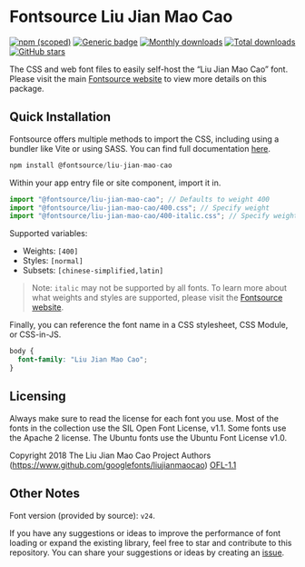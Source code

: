 # Fontsource Liu Jian Mao Cao

[![npm (scoped)](https://img.shields.io/npm/v/@fontsource/liu-jian-mao-cao?color=brightgreen)](https://www.npmjs.com/package/@fontsource/liu-jian-mao-cao) [![Generic badge](https://img.shields.io/badge/fontsource-passing-brightgreen)](https://github.com/fontsource/fontsource) [![Monthly downloads](https://badgen.net/npm/dm/@fontsource/liu-jian-mao-cao)](https://github.com/fontsource/fontsource) [![Total downloads](https://badgen.net/npm/dt/@fontsource/liu-jian-mao-cao)](https://github.com/fontsource/fontsource) [![GitHub stars](https://img.shields.io/github/stars/fontsource/fontsource.svg?style=social&label=Star)](https://github.com/fontsource/fontsource/stargazers)

The CSS and web font files to easily self-host the “Liu Jian Mao Cao” font. Please visit the main [Fontsource website](https://fontsource.org/fonts/liu-jian-mao-cao) to view more details on this package.

## Quick Installation

Fontsource offers multiple methods to import the CSS, including using a bundler like Vite or using SASS. You can find full documentation [here](https://fontsource.org/docs/getting-started/introduction).

```javascript
npm install @fontsource/liu-jian-mao-cao
```

Within your app entry file or site component, import it in.

```javascript
import "@fontsource/liu-jian-mao-cao"; // Defaults to weight 400
import "@fontsource/liu-jian-mao-cao/400.css"; // Specify weight
import "@fontsource/liu-jian-mao-cao/400-italic.css"; // Specify weight and style
```

Supported variables:
- Weights: `[400]`
- Styles: `[normal]`
- Subsets: `[chinese-simplified,latin]`

> Note: `italic` may not be supported by all fonts. To learn more about what weights and styles are supported, please visit the [Fontsource website](https://fontsource.org/fonts/liu-jian-mao-cao).

Finally, you can reference the font name in a CSS stylesheet, CSS Module, or CSS-in-JS.

```css
body {
  font-family: "Liu Jian Mao Cao";
}
```

## Licensing
Always make sure to read the license for each font you use. Most of the fonts in the collection use the SIL Open Font License, v1.1. Some fonts use the Apache 2 license. The Ubuntu fonts use the Ubuntu Font License v1.0.

Copyright 2018 The Liu Jian Mao Cao Project Authors (https://www.github.com/googlefonts/liujianmaocao)
[OFL-1.1](https://openfontlicense.org)

## Other Notes
Font version (provided by source): `v24`.

If you have any suggestions or ideas to improve the performance of font loading or expand the existing library, feel free to star and contribute to this repository. You can share your suggestions or ideas by creating an [issue](https://github.com/fontsource/fontsource/issues).
